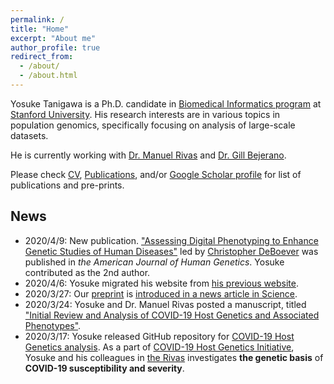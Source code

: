 ```yaml
---
permalink: /
title: "Home"
excerpt: "About me"
author_profile: true
redirect_from: 
  - /about/
  - /about.html
---
```


Yosuke Tanigawa is a Ph.D. candidate in [Biomedical Informatics program](https://med.stanford.edu/bmi.html) at [Stanford University](https://www.stanford.edu/). His research interests are in various topics in population genomics, specifically focusing on analysis of large-scale datasets.

He is currently working with [Dr. Manuel Rivas](http://med.stanford.edu/rivaslab/) and [Dr. Gill Bejerano](http://bejerano.stanford.edu/).

Please check [CV](cv), [Publications](publications), and/or [Google Scholar profile](https://scholar.google.com/citations?user=9hVh3nQAAAAJ&hl=en) for list of publications and pre-prints.

## News

- 2020/4/9: New publication. ["Assessing Digital Phenotyping to Enhance Genetic Studies of Human Diseases"](publication/2020-05-07-digial-phenotyping) led by [Christopher DeBoever](https://cdeboever3.github.io/) was published in *the American Journal of Human Genetics*. Yosuke contributed as the 2nd author.
- 2020/4/6: Yosuke migrated his website from [his previous website](https://sites.google.com/site/yktanigawa/home).
- 2020/3/27: Our [preprint](https://doi.org/10.20944/preprints202003.0356.v1) is [introduced in a news article in Science](https://doi.org/10.1126/science.abb9192).
- 2020/3/24: Yosuke and Dr. Manuel Rivas posted a manuscript, titled ["Initial Review and Analysis of COVID-19 Host Genetics and Associated Phenotypes"](https://doi.org/10.20944/preprints202003.0356.v1).
- 2020/3/17: Yosuke released GitHub repository for [COVID-19 Host Genetics analysis](https://github.com/rivas-lab/covid19). As a part of [COVID-19 Host Genetics Initiative](https://covid19hg.netlify.com/), Yosuke and his colleagues in [the Rivas](http://med.stanford.edu/rivaslab/) investigates **the genetic basis** of **COVID-19 susceptibility and severity**.
